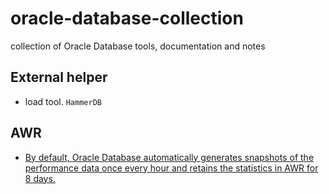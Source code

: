# oracle-database-collection
collection of Oracle Database tools, documentation and notes 
## External helper
- load tool. `HammerDB`
## AWR
- [By default, Oracle Database automatically generates snapshots of the performance data once every hour and retains the statistics in AWR for 8 days.](https://docs.oracle.com/database/121/TGDBA/gather_stats.htm#TGDBA169)
